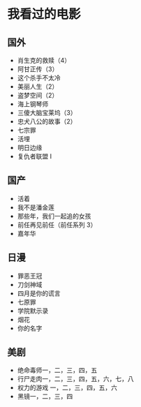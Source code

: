 # 我看过的电影

## 国外
- 肖生克的救赎（4）
- 阿甘正传（3）
- 这个杀手不太冷
- 美丽人生（2）
- 盗梦空间（2）
- 海上钢琴师
- 三傻大脑宝莱坞（3）
- 忠犬八公的故事（2）
- 七宗罪
- 活埋
- 明日边缘
- 复仇者联盟 I

## 国产
- 活着
- 我不是潘金莲
- 那些年，我们一起追的女孩
- 前任再见前任（前任系列 3）
- 嘉年华

## 日漫
- 罪恶王冠
- 刀剑神域
- 四月是你的谎言
- 七原罪
- 学院默示录
- 烟花
- 你的名字

## 美剧
- 绝命毒师一，二，三，四，五
- 行尸走肉一，二，三，四，五，六，七，八
- 权力的游戏 一，二，三，四，五，六
- 黑镜一，二，三，四


